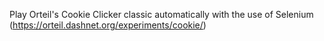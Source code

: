Play Orteil's Cookie Clicker classic automatically with the use of Selenium (https://orteil.dashnet.org/experiments/cookie/)